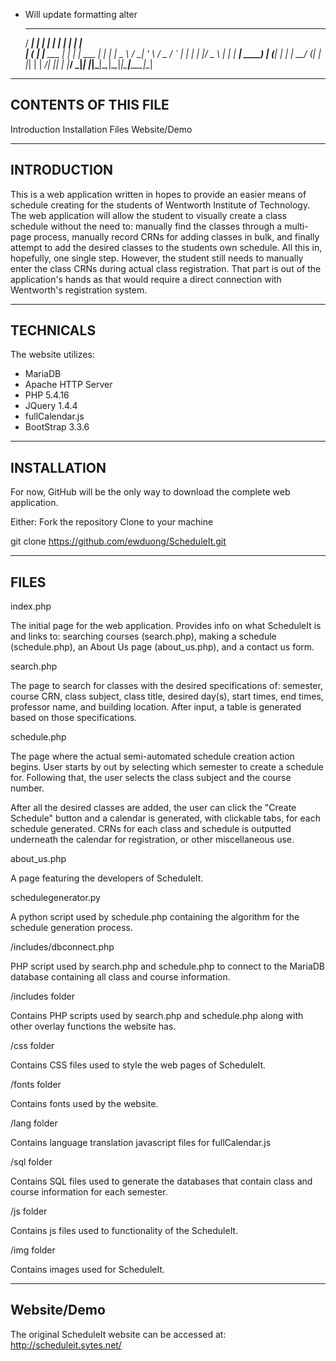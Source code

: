 * Will update formatting alter

   _____      _              _       _      _____ _   
  / ____|    | |            | |     | |    |_   _| |  
 | (___   ___| |__   ___  __| |_   _| | ___  | | | |_ 
  \___ \ / __| '_ \ / _ \/ _` | | | | |/ _ \ | | | __|
  ____) | (__| | | |  __/ (_| | |_| | |  __/_| |_| |_ 
 |_____/ \___|_| |_|\___|\__,_|\__,_|_|\___|_____|\__|
                                                      
                                                    
                                                    
--------------------------------------
CONTENTS OF THIS FILE
--------------------------------------

 Introduction
 Installation
 Files
 Website/Demo


--------------------------------------
INTRODUCTION
--------------------------------------

This is a web application written in hopes to provide an easier means of schedule
creating for the students of Wentworth Institute of Technology. The web application
will allow the student to visually create a class schedule without the need to:
manually find the classes through a multi-page process, manually record CRNs for 
adding classes in bulk, and finally attempt to add the desired classes to the 
students own schedule. All this in, hopefully, one single step. However, the
student still needs to manually enter the class CRNs during actual class registration.
That part is out of the application's hands as that would require a direct connection
with Wentworth's registration system.









--------------------------------------
TECHNICALS
--------------------------------------

The website utilizes:

 * MariaDB
 * Apache HTTP Server
 * PHP 5.4.16
 * JQuery 1.4.4
 * fullCalendar.js
 * BootStrap 3.3.6


--------------------------------------
INSTALLATION
--------------------------------------

For now, GitHub will be the only way to download the complete web application.

Either:
Fork the repository
Clone to your machine

git clone https://github.com/ewduong/ScheduleIt.git



--------------------------------------
FILES
--------------------------------------

index.php

The initial page for the web application. Provides info on what ScheduleIt is and links 
to: searching courses (search.php), making a schedule (schedule.php), an About Us page (about_us.php), and a contact us form.





search.php

The page to search for classes with the desired specifications of: semester, course CRN, class subject, class title, 
desired day(s), start times, end times, professor name, and building location. After input, a table is 
generated based on those specifications.


schedule.php

The page where the actual semi-automated schedule creation action begins. User starts by out by selecting which semester to create a schedule for. Following that, the user selects the class subject and the course number. 

After all the desired classes are added, the user can click the "Create Schedule" button and a calendar is generated, with clickable tabs, for each schedule generated. CRNs for each class and schedule is outputted underneath the calendar for registration, or other miscellaneous use.


about_us.php

A page featuring the developers of ScheduleIt.


schedulegenerator.py

A python script used by schedule.php containing the algorithm for the schedule generation process.


/includes/dbconnect.php

PHP script used by search.php and schedule.php to connect to the MariaDB database containing all class and course information.


/includes folder

Contains PHP scripts used by search.php and schedule.php along with other overlay functions the website has.



/css folder

Contains CSS files used to style the web pages of ScheduleIt.


/fonts folder

Contains fonts used by the website.

/lang folder

Contains language translation javascript files for fullCalendar.js

/sql folder

Contains SQL files used to generate the databases that contain class and course information for each semester.


/js folder

Contains js files used to functionality of the ScheduleIt.


/img folder

Contains images used for ScheduleIt.


--------------------------------------
Website/Demo
--------------------------------------

The original ScheduleIt website can be accessed at: http://scheduleit.sytes.net/

